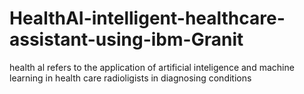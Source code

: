 # HealthAI-intelligent-healthcare-assistant-using-ibm-Granit
health al refers to the application of artificial inteligence and machine learning in health care radioligists in diagnosing conditions
